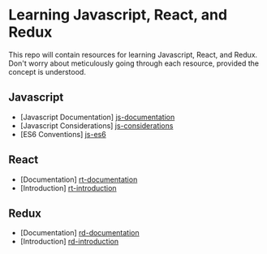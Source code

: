 # Learning Javascript, React, and Redux
This repo will contain resources for learning Javascript, React, and Redux.  Don't worry about meticulously going through each resource, provided the concept is understood.

## Javascript
- [Javascript Documentation] [js-documentation]
- [Javascript Considerations] [js-considerations]
- [ES6 Conventions] [js-es6]

## React
- [Documentation] [rt-documentation]
- [Introduction] [rt-introduction]

## Redux
- [Documentation] [rd-documentation]
- [Introduction] [rd-introduction]

[js-documentation]: ./javascript/documentation.md
[js-considerations]: ./javascript/considerations.md
[js-es6]: ./javascript/es6.md

[rt-documentation]: ./react/documentation.md
[rt-introduction]: ./react/introduction.md

[rd-documentation]: ./redux/documentation.md
[rd-introduction]: ./redux/introduction.md
